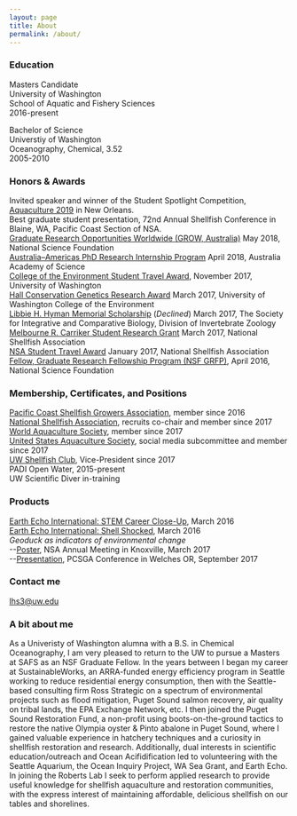 ```yaml
---
layout: page
title: About
permalink: /about/
---
```


### Education 
Masters Candidate  
University of Washington  
School of Aquatic and Fishery Sciences  
2016-present  

Bachelor of Science  
Universtiy of Washington  
Oceanography, Chemical, 3.52  
2005-2010  

### Honors & Awards
Invited speaker and winner of the Student Spotlight Competition, [Aquaculture 2019](https://www.was.org/meeting/code/AQ2019) in New Orleans.   
Best graduate student presentation, 72nd Annual Shellfish Conference in Blaine, WA, Pacific Coast Section of NSA.   
[Graduate Research Opportunities Worldwide (GROW, Australia)](https://www.nsf.gov/funding/pgm_summ.jsp?pims_id=504876) May 2018, National Science Foundation  
[Australia–Americas PhD Research Internship Program](https://www.science.org.au/opportunities/travel/grants-and-exchange/2018-australia-americas-phd-research-internship-program) April 2018, Australia Academy of Science   
[College of the Environment Student Travel Award](https://environment.uw.edu/students/student-resources/scholarships-funding/student-travel-meeting-fund/), November 2017, University of Washington  
[Hall Conservation Genetics Research Award](https://environment.uw.edu/news/2017/06/2017-hall-conservation-genetics-research-award-winners-announced/) March 2017, University of Washington College of the Environment  
[Libbie H. Hyman Memorial Scholarship](http://sicb.org/grants/hyman/) (_Declined_) March 2017, The Society for Integrative and Comparative Biology, Division of Invertebrate Zoology  
[Melbourne R. Carriker Student Research Grant](http://www.shellfish.org/the-melbourne-r--carriker-student-research-grant) March 2017, National Shellfish Association  
[NSA Student Travel Award](http://www.shellfish.org/sef-student-presentation-and-travel-awards) January 2017, National Shellfish Association  
[Fellow, Graduate Research Fellowship Program (NSF GRFP)](https://www.nsfgrfp.org/), April 2016, National Science Foundation  

### Membership, Certificates, and Positions  
[Pacific Coast Shellfish Growers Association](http://pcsga.org/), member since 2016  
[National Shellfish Association](http://www.shellfish.org/), recruits co-chair and member since 2017  
[World Aquaculture Society](https://www.was.org/), member since 2017  
[United States Aquaculture Society](http://usaquaculture.org/), social media subcommittee and member since 2017  
[UW Shellfish Club](https://uwshellfishfarm.org/), Vice-President since 2017  
PADI Open Water, 2015-present   
UW Scientific Diver in-training  

### Products  
[Earth Echo International: STEM Career Close-Up](https://youtu.be/PkqqbPhRMAE), March 2016  
[Earth Echo International: Shell Shocked](https://youtu.be/KG_VOHIbCww), March 2016  
_Geoduck as indicators of environmental change_  
--[Poster](https://figshare.com/articles/Geoduck_as_indicators_of_environmental_change/4892126), NSA Annual Meeting in Knoxville, March 2017  
--[Presentation](https://figshare.com/articles/Geoduck_as_indicators_of_environmental_change/5447302), PCSGA Conference in Welches OR, September 2017

### Contact me  
[lhs3@uw.edu](mailto:lhs3@uw.edu)

### A bit about me
As a Univeristy of Washington alumna with a B.S. in Chemical Oceanography, I am very pleased to return to the UW to pursue a Masters at SAFS as an NSF Graduate Fellow. In the years between I began my career at SustainableWorks, an ARRA-funded energy efficiency program in Seattle working to reduce residential energy consumption, then with the Seattle-based consulting firm Ross Strategic on a spectrum of environmental projects such as flood mitigation, Puget Sound salmon recovery, air quality on tribal lands, the EPA Exchange Network, etc. I then joined the Puget Sound Restoration Fund, a non-profit using boots-on-the-ground tactics to restore the native Olympia oyster & Pinto abalone in Puget Sound, where I gained valuable experience in hatchery techniques and a curiosity in shellfish restoration and research. Additionally, dual interests in scientific education/outreach and Ocean Acifidification led to volunteering with the Seattle Aquarium, the Ocean Inquiry Project, WA Sea Grant, and Earth Echo. In joining the Roberts Lab I seek to perform applied research to provide useful knowledge for shellfish aquaculture and restoration communities, with the express interest of maintaining affordable, delicious shellfish on our tables and shorelines.
